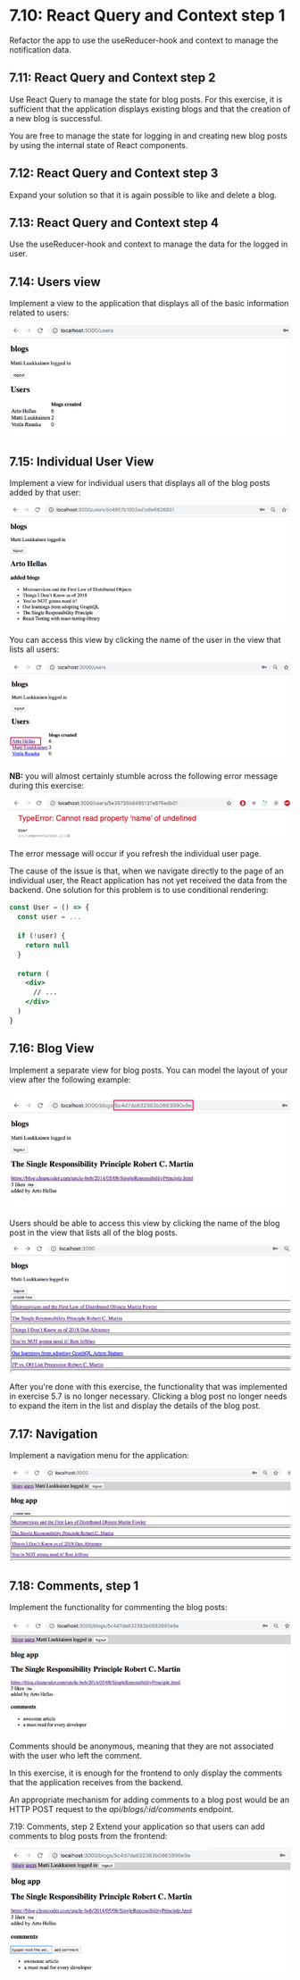 # 7.10: React Query and Context step 1

Refactor the app to use the useReducer-hook and context to manage the
notification data.

## 7.11: React Query and Context step 2

Use React Query to manage the state for blog posts. For this exercise, it is
sufficient that the application displays existing blogs and that the creation of
a new blog is successful.

You are free to manage the state for logging in and creating new blog posts by
using the internal state of React components.

## 7.12: React Query and Context step 3

Expand your solution so that it is again possible to like and delete a blog.

## 7.13: React Query and Context step 4

Use the useReducer-hook and context to manage the data for the logged in user.

## 7.14: Users view

Implement a view to the application that displays all of the basic information
related to users:

![users view](./assets/41.png)

## 7.15: Individual User View

Implement a view for individual users that displays all of the blog posts added
by that user:

![individual user view](./assets/44.png)

You can access this view by clicking the name of the user in the view that lists
all users:

![users view](./assets/43.png)

**NB:** you will almost certainly stumble across the following error message
during this exercise:

![error message](./assets/42ea.png)

The error message will occur if you refresh the individual user page.

The cause of the issue is that, when we navigate directly to the page of an
individual user, the React application has not yet received the data from the
backend. One solution for this problem is to use conditional rendering:

```jsx
const User = () => {
  const user = ...

  if (!user) {
    return null
  }

  return (
    <div>
      // ...
    </div>
  )
}
```

## 7.16: Blog View

Implement a separate view for blog posts. You can model the layout of your view
after the following example:

![blog view](./assets/45.png)

Users should be able to access this view by clicking the name of the blog post
in the view that lists all of the blog posts.

![blog view](./assets/46.png)

After you're done with this exercise, the functionality that was implemented in
exercise 5.7 is no longer necessary. Clicking a blog post no longer needs to
expand the item in the list and display the details of the blog post.

## 7.17: Navigation

Implement a navigation menu for the application:

![navigation menu](./assets/47.png)

## 7.18: Comments, step 1

Implement the functionality for commenting the blog posts:

![commenting](./assets/48.png)

Comments should be anonymous, meaning that they are not associated with the user
who left the comment.

In this exercise, it is enough for the frontend to only display the comments
that the application receives from the backend.

An appropriate mechanism for adding comments to a blog post would be an HTTP
POST request to the _api/blogs/:id/comments_ endpoint.

7.19: Comments, step 2 Extend your application so that users can add comments to
blog posts from the frontend:

![commenting](./assets/49.png)
